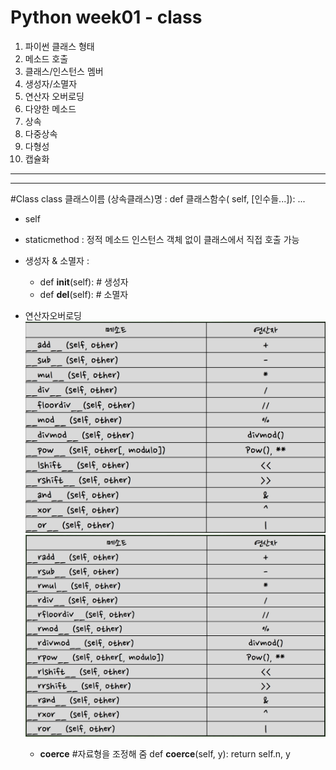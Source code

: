 Python week01 - class
=====================
1. 파이썬 클래스 형태 
2. 메소드 호출
3. 클래스/인스턴스 멤버 
4. 생성자/소멸자
5. 연산자 오버로딩 
6. 다양한 메소드 
7. 상속
8. 다중상속
9. 다형성 
10. 캡슐화
---
---
#Class
    class 클래스이름 (상속클래스)명 :
        def 클래스함수( self, [인수들...]):
        ...

- self
- staticmethod : 정적 메소드 인스턴스 객체 없이 클래스에서 직접 호출 가능
- 생성자 & 소멸자 : 
    - def __init__(self): # 생성자
    - def __del__(self): # 소멸자
    
- 연산자오버로딩
 ![test](../resource/img/week01_05_1.png)
 ![test](../resource/img/week01_05_2.png)
    
    - __coerce__ #자료형을 조정해 줌
        def __coerce__(self, y): 
            return self.n, y